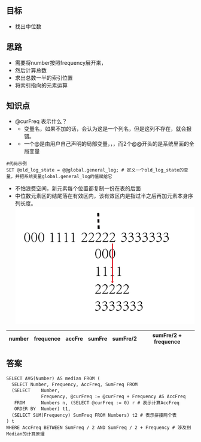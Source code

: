 ## 目标
+ 找出中位数

## 思路
+ 需要将number按照frequency展开来，
+ 然后计算总数
+ 求出总数一半的索引位置
+ 将索引指向的元素运算

## 知识点
+ @curFreq 表示什么？
+ + 变量名，如果不加的话，会认为这是一个列名，但是这列不存在，就会报错。
+ + 一个@是由用户自己声明的局部变量，，，而2个@@开头的是系统里面的全局变量
```
#代码示例
SET @old_log_state = @@global.general_log; # 定义一个old_log_state的变量，并把系统变量global.general_log的值赋给它
```
+ 不怕浪费空间，新元素每个位置都复制一份在表的后面
+ 中位数元素区的结尾落在有效区内，该有效区内是指过半之后再加元素本身序列长度。
![获取中位数的原理](./img/571_medium.png)

|number|frequence|accFre|sumFre|sumFre/2|sumFre/2 + frequence|
|---|---|---|---|---|---|

## 答案
```
SELECT AVG(Number) AS median FROM (
  SELECT Number, Frequency, AccFreq, SumFreq FROM
  (SELECT    Number,
             Frequency, @curFreq := @curFreq + Frequency AS AccFreq
   FROM      Numbers n, (SELECT @curFreq := 0) r # 表示计算AccFreq
   ORDER BY  Number) t1,
  (SELECT SUM(Frequency) SumFreq FROM Numbers) t2 # 表示拼接两个表
) t
WHERE AccFreq BETWEEN SumFreq / 2 AND SumFreq / 2 + Frequency # 涉及到Median的计算原理
```
